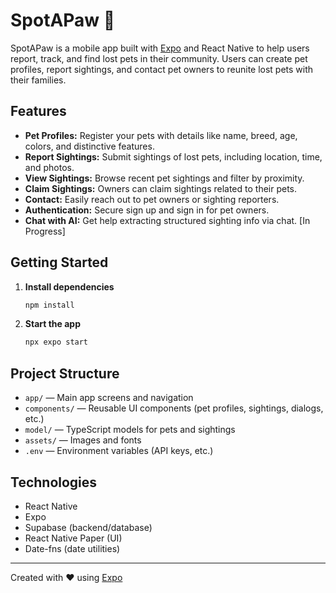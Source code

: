 # SpotAPaw 🐾

SpotAPaw is a mobile app built with [Expo](https://expo.dev) and React Native to help users report, track, and find lost pets in their community. Users can create pet profiles, report sightings, and contact pet owners to reunite lost pets with their families.

## Features

- **Pet Profiles:** Register your pets with details like name, breed, age, colors, and distinctive features.
- **Report Sightings:** Submit sightings of lost pets, including location, time, and photos.
- **View Sightings:** Browse recent pet sightings and filter by proximity.
- **Claim Sightings:** Owners can claim sightings related to their pets.
- **Contact:** Easily reach out to pet owners or sighting reporters.
- **Authentication:** Secure sign up and sign in for pet owners.
- **Chat with AI:** Get help extracting structured sighting info via chat. [In Progress]

## Getting Started

1. **Install dependencies**

   ```bash
   npm install
   ```

2. **Start the app**

   ```bash
   npx expo start
   ```

## Project Structure

- `app/` — Main app screens and navigation
- `components/` — Reusable UI components (pet profiles, sightings, dialogs, etc.)
- `model/` — TypeScript models for pets and sightings
- `assets/` — Images and fonts
- `.env` — Environment variables (API keys, etc.)

## Technologies

- React Native
- Expo
- Supabase (backend/database)
- React Native Paper (UI)
- Date-fns (date utilities)

---

Created with ❤️ using [Expo](https://expo.dev)
